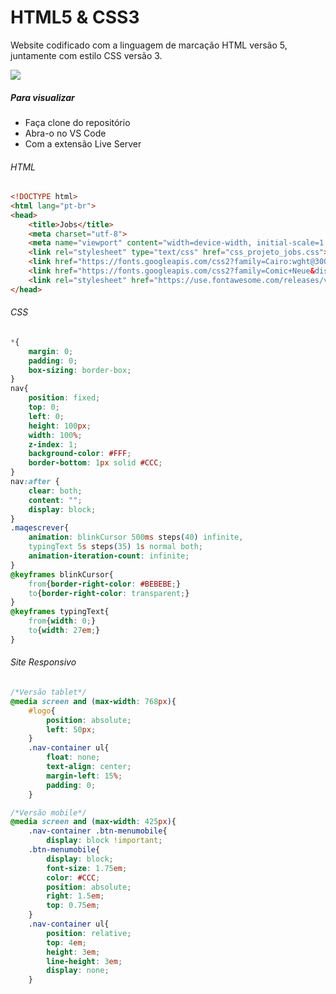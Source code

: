 # HTML5 & CSS3
Website codificado com a linguagem de marcação HTML versão 5, juntamente com  estilo CSS versão 3.

![](https://i.imgur.com/bWZsb8e.png)



##### Para visualizar

- Faça clone do repositório
- Abra-o no VS Code
- Com a extensão Live Server


###### HTML
```html
<!DOCTYPE html>
<html lang="pt-br">
<head>
	<title>Jobs</title>
	<meta charset="utf-8">
	<meta name="viewport" content="width=device-width, initial-scale=1.0">
	<link rel="stylesheet" type="text/css" href="css_projeto_jobs.css">
	<link href="https://fonts.googleapis.com/css2?family=Cairo:wght@300&family=Open+Sans+Condensed&display=swap" rel="stylesheet">
	<link href="https://fonts.googleapis.com/css2?family=Comic+Neue&display=swap" rel="stylesheet">
	<link rel="stylesheet" href="https://use.fontawesome.com/releases/v5.8.2/css/all.css" integrity="sha384-oS3vJWv+0UjzBfQzYUhtDYW+Pj2yciDJxpsK1OYPAYjqT085Qq/1cq5FLXAZQ7Ay" crossorigin="anonymous">
</head>
```
###### CSS
```css
*{
	margin: 0;
	padding: 0;
	box-sizing: border-box;
}
nav{
	position: fixed;
	top: 0;
	left: 0;
	height: 100px;
	width: 100%;
	z-index: 1;
	background-color: #FFF;
	border-bottom: 1px solid #CCC;
}
nav:after {
	clear: both;
	content: "";
	display: block;
}
.maqescrever{
	animation: blinkCursor 500ms steps(40) infinite, 
	typingText 5s steps(35) 1s normal both;
	animation-iteration-count: infinite;
}
@keyframes blinkCursor{
	from{border-right-color: #BEBEBE;}
	to{border-right-color: transparent;}
}
@keyframes typingText{
	from{width: 0;}
	to{width: 27em;}
}
```
###### Site Responsivo
```css
/*Versão tablet*/
@media screen and (max-width: 768px){
	#logo{
		position: absolute;
		left: 50px;
	}
	.nav-container ul{
		float: none;
		text-align: center;	
		margin-left: 15%;	
		padding: 0;
	}

/*Versão mobile*/	
@media screen and (max-width: 425px){
	.nav-container .btn-menumobile{
		display: block !important;
	.btn-menumobile{
		display: block;
		font-size: 1.75em;
		color: #CCC;
		position: absolute;
		right: 1.5em;
		top: 0.75em;
	}	
	.nav-container ul{
		position: relative;
		top: 4em;
		height: 3em;
		line-height: 3em;
		display: none;
	}
```
